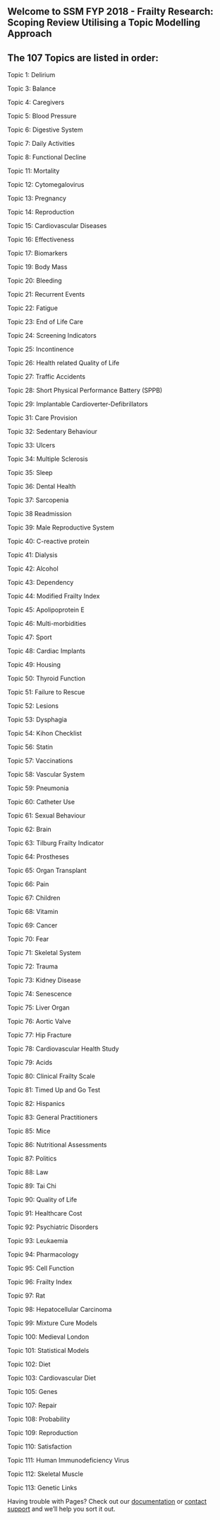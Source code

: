 ## Welcome to SSM FYP 2018 - Frailty Research: Scoping Review Utilising a Topic Modelling Approach 

## The 107 Topics are listed in order: 
Topic 1: Delirium		

Topic 3: Balance				            

Topic 4: Caregivers				                

Topic 5: Blood Pressure				           

Topic 6: Digestive System						         

Topic 7: Daily Activities				      

Topic 8: Functional Decline      

Topic 11: Mortality

Topic 12: Cytomegalovirus

Topic 13: Pregnancy 

Topic 14: Reproduction

Topic 15: Cardiovascular Diseases	

Topic 16: Effectiveness

Topic 17: Biomarkers 

Topic 19: Body Mass	

Topic 20: Bleeding	

Topic 21: Recurrent Events

Topic 22: Fatigue 

Topic 23: End of Life Care

Topic 24: Screening Indicators 

Topic 25: Incontinence 

Topic 26: Health related Quality of Life 

Topic 27: Traffic Accidents

Topic 28: Short Physical Performance Battery (SPPB)

Topic 29: Implantable Cardioverter-Defibrillators

Topic 31: Care Provision  

Topic 32: Sedentary Behaviour

Topic 33: Ulcers

Topic 34: Multiple Sclerosis

Topic 35: Sleep

Topic 36: Dental Health 

Topic 37: Sarcopenia

Topic 38  Readmission 

Topic 39: Male Reproductive System 

Topic 40: C-reactive protein 

Topic 41: Dialysis 

Topic 42: Alcohol

Topic 43: Dependency

Topic 44: Modified Frailty Index

Topic 45: Apolipoprotein E

Topic 46: Multi-morbidities

Topic 47: Sport

Topic 48: Cardiac Implants

Topic 49: Housing 

Topic 50: Thyroid Function

Topic 51: Failure to Rescue 

Topic 52: Lesions 

Topic 53: Dysphagia	 

Topic 54: Kihon Checklist

Topic 56: Statin 

Topic 57: Vaccinations 

Topic 58: Vascular System

Topic 59: Pneumonia 

Topic 60: Catheter Use

Topic 61: Sexual Behaviour

Topic 62: Brain 

Topic 63: Tilburg Frailty Indicator

Topic 64: Prostheses	

Topic 65: Organ Transplant

Topic 66: Pain 

Topic 67: Children 

Topic 68: Vitamin 

Topic 69: Cancer 

Topic 70: Fear 

Topic 71: Skeletal System 

Topic 72: Trauma 

Topic 73: Kidney Disease

Topic 74: Senescence

Topic 75: Liver Organ

Topic 76: Aortic Valve

Topic 77: Hip Fracture 

Topic 78: Cardiovascular Health Study

Topic 79: Acids

Topic 80: Clinical Frailty Scale 

Topic 81: Timed Up and Go Test 

Topic 82: Hispanics

Topic 83: General Practitioners

Topic 85: Mice 

Topic 86: Nutritional Assessments 

Topic 87: Politics 

Topic 88: Law	

Topic 89: Tai Chi 

Topic 90: Quality of Life

Topic 91: Healthcare Cost 

Topic 92: Psychiatric Disorders 

Topic 93: Leukaemia

Topic 94: Pharmacology

Topic 95: Cell Function 

Topic 96: Frailty Index 

Topic 97: Rat 

Topic 98: Hepatocellular Carcinoma

Topic 99: Mixture Cure Models 

Topic 100: Medieval London

Topic 101: Statistical Models 

Topic 102: Diet 

Topic 103: Cardiovascular Diet

Topic 105: Genes  

Topic 107: Repair  

Topic 108: Probability 

Topic 109: Reproduction 

Topic 110: Satisfaction

Topic 111: Human Immunodeficiency Virus 

Topic 112: Skeletal Muscle

Topic 113: Genetic Links 





			


Having trouble with Pages? Check out our [documentation](https://help.github.com/categories/github-pages-basics/) or [contact support](https://github.com/contact) and we’ll help you sort it out.
